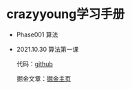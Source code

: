# crazyyoung学习手册

- Phase001 算法

 - 2021.10.30 算法第一课
 
    代码：[github](git@github.com:crazyyoung1020/algorithm.git)
  
    掘金文章：[掘金主页](https://juejin.cn/user/3333374985641806/posts)
